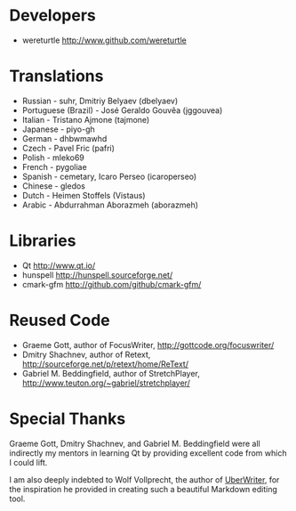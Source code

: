 Developers
==========

* wereturtle <http://www.github.com/wereturtle>

Translations
============

* Russian - suhr, Dmitriy Belyaev (dbelyaev)
* Portuguese (Brazil) - José Geraldo Gouvêa (jggouvea)
* Italian - Tristano Ajmone (tajmone)
* Japanese - piyo-gh
* German - dhbwmawhd
* Czech - Pavel Fric (pafri)
* Polish - mleko69
* French - pygoliae
* Spanish - cemetary, Icaro Perseo (icaroperseo)
* Chinese - gledos
* Dutch - Heimen Stoffels (Vistaus)
* Arabic - Abdurrahman Aborazmeh (aborazmeh)

Libraries
=========

* Qt <http://www.qt.io/>
* hunspell <http://hunspell.sourceforge.net/>
* cmark-gfm <http://github.com/github/cmark-gfm/>

Reused Code
===========

* Graeme Gott, author of FocusWriter,
  <http://gottcode.org/focuswriter/>
* Dmitry Shachnev, author of Retext,
  <http://sourceforge.net/p/retext/home/ReText/>
* Gabriel M. Beddingfield, author of StretchPlayer,
  <http://www.teuton.org/~gabriel/stretchplayer/>

Special Thanks
==============

Graeme Gott, Dmitry Shachnev, and Gabriel M. Beddingfield were all indirectly my mentors in learning Qt by providing excellent code from which I could lift.

I am also deeply indebted to Wolf Vollprecht, the author of [UberWriter](http://uberwriter.wolfvollprecht.de/), for the inspiration he provided in creating such a beautiful Markdown editing tool.
